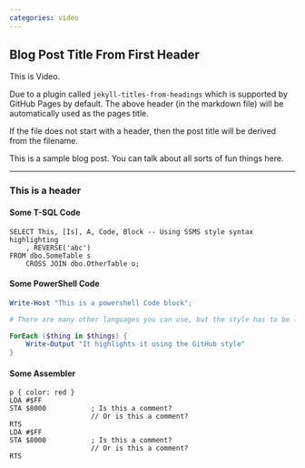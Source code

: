 ```yaml
---
categories: video
---
```


## Blog Post Title From First Header

This is Video.

Due to a plugin called `jekyll-titles-from-headings` which is supported by GitHub Pages by default. The above header (in the markdown file) will be automatically used as the pages title.

If the file does not start with a header, then the post title will be derived from the filename.

This is a sample blog post. You can talk about all sorts of fun things here.

---

### This is a header

#### Some T-SQL Code

```tsql
SELECT This, [Is], A, Code, Block -- Using SSMS style syntax highlighting
    , REVERSE('abc')
FROM dbo.SomeTable s
    CROSS JOIN dbo.OtherTable o;
```

#### Some PowerShell Code

```powershell
Write-Host "This is a powershell Code block";

# There are many other languages you can use, but the style has to be loaded first

ForEach ($thing in $things) {
    Write-Output "It highlights it using the GitHub style"
}
```

#### Some Assembler

<pre><code class="language-css">p { color: red }
LDA #$FF
STA $8000           ; Is this a comment?
                    // Or is this a comment?
RTS
LDA #$FF
STA $8000           ; Is this a comment?
                    // Or is this a comment?
RTS
</code></pre>

